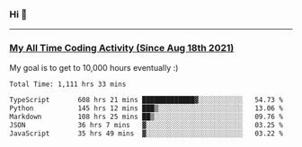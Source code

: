 ### Hi 🙂

---

### <a href="https://wakatime.com/@Eroxl">My All Time Coding Activity (Since Aug 18th 2021)</a>
My goal is to get to 10,000 hours eventually :)
<!--START_SECTION:waka-->

```txt
Total Time: 1,111 hrs 33 mins

TypeScript       608 hrs 21 mins █████████████▓░░░░░░░░░░░   54.73 %
Python           145 hrs 12 mins ███▒░░░░░░░░░░░░░░░░░░░░░   13.06 %
Markdown         108 hrs 25 mins ██▒░░░░░░░░░░░░░░░░░░░░░░   09.76 %
JSON             36 hrs 7 mins   ▓░░░░░░░░░░░░░░░░░░░░░░░░   03.25 %
JavaScript       35 hrs 49 mins  ▓░░░░░░░░░░░░░░░░░░░░░░░░   03.22 %
```

<!--END_SECTION:waka-->
